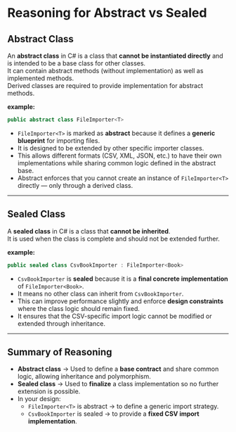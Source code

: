 # Reasoning for Abstract vs Sealed

## Abstract Class

An **abstract class** in C# is a class that **cannot be instantiated directly** and is intended to be a base class for other classes.  
It can contain abstract methods (without implementation) as well as implemented methods.  
Derived classes are required to provide implementation for abstract methods.

**example:**
```csharp
public abstract class FileImporter<T>
```

* `FileImporter<T>` is marked as **abstract** because it defines a **generic blueprint** for importing files.
* It is designed to be extended by other specific importer classes.
* This allows different formats (CSV, XML, JSON, etc.) to have their own implementations while sharing common logic defined in the abstract base.
* Abstract enforces that you cannot create an instance of `FileImporter<T>` directly — only through a derived class.

---

## Sealed Class

A **sealed class** in C# is a class that **cannot be inherited**.  
It is used when the class is complete and should not be extended further.

**example:**
```csharp
public sealed class CsvBookImporter : FileImporter<Book>
```

* `CsvBookImporter` is **sealed** because it is a **final concrete implementation** of `FileImporter<Book>`.
* It means no other class can inherit from `CsvBookImporter`.
* This can improve performance slightly and enforce **design constraints** where the class logic should remain fixed.
* It ensures that the CSV-specific import logic cannot be modified or extended through inheritance.

---

## Summary of Reasoning

* **Abstract class** → Used to define a **base contract** and share common logic, allowing inheritance and polymorphism.
* **Sealed class** → Used to **finalize** a class implementation so no further extension is possible.
* In your design:
  * `FileImporter<T>` is abstract → to define a generic import strategy.
  * `CsvBookImporter` is sealed → to provide a **fixed CSV import implementation**.
